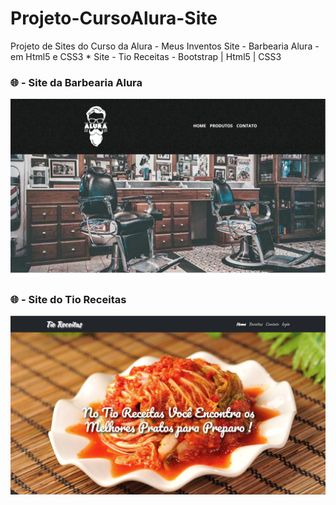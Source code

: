 # Projeto-CursoAlura-Site
Projeto de Sites do Curso da Alura - Meus Inventos
Site - Barbearia Alura - em Html5 e CSS3 * Site - Tio Receitas - Bootstrap | Html5 | CSS3

<h3>🌐 - Site da Barbearia Alura</<h3>
  
![Barbearia Alura](https://github.com/luciancardoso/Projeto-CursoAlura-Site/blob/main/Projeto-Barbearia/barbeariaalura.PNG)

<h3>🌐 - Site do Tio Receitas</<h3>
  
  
![](https://github.com/luciancardoso/Projeto-CursoAlura-Site/blob/main/tio%20Receitas/tioreceitas.PNG)

